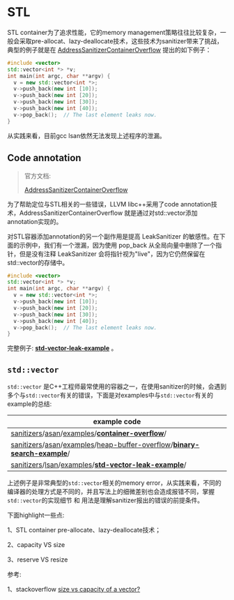 # STL

STL container为了追求性能，它的memory management策略往往比较复杂，一般会采取pre-allocat、lazy-deallocate技术，这些技术为sanitizer带来了挑战，典型的例子就是在 [AddressSanitizerContainerOverflow](https://github.com/google/sanitizers/wiki/AddressSanitizerContainerOverflow) 提出的如下例子：

```C++
#include <vector>
std::vector<int *> *v;
int main(int argc, char **argv) {
  v = new std::vector<int *>;
  v->push_back(new int [10]);
  v->push_back(new int [20]);
  v->push_back(new int [30]);
  v->push_back(new int [40]);
  v->pop_back();  // The last element leaks now.
}
```

从实践来看，目前gcc lsan依然无法发现上述程序的泄漏。

## **Code annotation**

> 官方文档:
>
> [AddressSanitizerContainerOverflow](https://github.com/google/sanitizers/wiki/AddressSanitizerContainerOverflow)

为了帮助定位与STL相关的一些错误，LLVM libc++采用了code annotation技术，AddressSanitizerContainerOverflow 就是通过对std::vector添加annotation实现的。

对STL容器添加annotation的另一个副作用是提高 LeakSanitizer 的敏感性。在下面的示例中，我们有一个泄漏，因为使用 pop_back 从全局向量中删除了一个指针，但是没有注释 LeakSanitizer 会将指针视为"live"，因为它仍然保留在std::vector的存储中。

```c++
#include <vector>
std::vector<int *> *v;
int main(int argc, char **argv) {
  v = new std::vector<int *>;
  v->push_back(new int [10]);
  v->push_back(new int [20]);
  v->push_back(new int [30]);
  v->push_back(new int [40]);
  v->pop_back();  // The last element leaks now.
}
```

完整例子: [**std-vector-leak-example**](https://github.com/dengking/sanitizers/tree/main/lsan/examples/std-vector-leak-example) 。

## `std::vector`

`std::vector` 是C++工程师最常使用的容器之一，在使用sanitizer的时候，会遇到多个与`std::vector`有关的错误，下面是对examples中与`std::vector`有关的example的总结:

| example code                                                 |
| ------------------------------------------------------------ |
| [sanitizers](https://github.com/dengking/sanitizers)/[asan](https://github.com/dengking/sanitizers/tree/main/asan)/[examples](https://github.com/dengking/sanitizers/tree/main/asan/examples)/**[container-overflow](https://github.com/dengking/sanitizers/tree/main/asan/examples/container-overflow)**/ |
| [sanitizers](https://github.com/dengking/sanitizers)/[asan](https://github.com/dengking/sanitizers/tree/main/asan)/[examples](https://github.com/dengking/sanitizers/tree/main/asan/examples)/[heap-buffer-overflow](https://github.com/dengking/sanitizers/tree/main/asan/examples/heap-buffer-overflow)/[**binary-search-example**](https://github.com/dengking/sanitizers/tree/main/asan/examples/heap-buffer-overflow/binary-search-example)/ |
| [sanitizers](https://github.com/dengking/sanitizers)/[lsan](https://github.com/dengking/sanitizers/tree/main/lsan)/[examples](https://github.com/dengking/sanitizers/tree/main/lsan/examples)/[**std-vector-leak-example**](https://github.com/dengking/sanitizers/tree/main/lsan/examples/std-vector-leak-example)/ |

上述例子是非常典型的`std::vector`相关的memory error，从实践来看，不同的编译器的处理方式是不同的，并且写法上的细微差别也会造成报错不同，掌握`std::vector`的实现细节 和 用法是理解sanitizer报出的错误的前提条件。

下面highlight一些点: 

1、STL container pre-allocate、lazy-deallocate技术；

2、capacity VS size

3、reserve VS resize

参考: 

1、stackoverflow [size vs capacity of a vector?](https://stackoverflow.com/questions/6296945/size-vs-capacity-of-a-vector)

